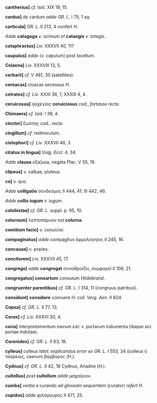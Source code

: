 **cantherius]** *cf.* Isid. XIX 19, 15.

**cardus]** *de* cardum *adde GR. L.* I 75, 1 *sq.*

**carticula]** *GR. L.* II 213, 4 confert *H.*

*Adde* **catagoga** *v.* ocimum *et* **cataegis** *v.* totegis.

**cataphractus]** *Liv.* XXXVII 40, 11?

**caupulus]** *adde* (*v.* capulum) post locellum.

**Celaena]** *Liv.* XXXVIII 13, 5.

**cerbarii]** *cf.* V 481, 30 (satellites).

**cereacas]** cloacas secessus *H.*

**cetratos]** *cf. Liv.* XXXI 36, 1; XXXIII 4, 4.

**ceruicosus]** αὐχενίας **ceruiciosus** *cod*., *fortasse recte*.

**Chimaera]** *cf.* Isid. I 39, 4.

**cinctor]** ξωστης *cod.*, *recte*.

**cingillum]** *cf.* redimiculum.

**cistophori]** *cf. Liv.* XXXVII 46, 3.

**citatus in lingua]** *Vulg. Eccl.* 4, 34.

*Adde* **clausa** cl[a]usa, negata Plac. V 55, 19.

**clipeus]** *v.* calbae, pluteus.

**co]** *v.* quo.

*Adde* **colligatio** σύνδεσμος II 444, 41; III 442, 46.

*Adde* **collis iugum** *v.* iugum.

**colobistae]** *cf. GR. L.* suppl. p. 95, 10.

**colurnum]** λεπτοπάρυον *est* **colurna**.

**comitium facio]** *v.* conuicior.

**compaginatus]** *adde* compagitus ἁρμολόγησις II 245, 16.

**concauae]** *v.* poples.

**conci­torem]** *Liv.* XXXVII 45, 17.

**congrego]** *adde* **congregat** συναθροίζει, συμφορεῖ II 109, 21.

**congregatus] consartum** consutum *Hildebrand*.

**congruenter paren­tibus]** *cf. GR. L.* I 314, 11 (congruus
patribus).

**considunt] considere** conruere *H. coll. Verg. Aen.* II 624.

**Copsa]** *cf. GR. L.* II 77, 13.

**Corax]** *cf. Liv.* XXXVI 30, 4.

**coria]** *interpretamentum merum est: v.* portarum indumenta
(*itaque scr.* portae indutae).

**Coronides]** *cf. GR. L.* II 63, 18.

**cylleus]** culleus *latet*: *expli­candus error ex GR. L.* I 553, 34
(culleus ὁ ταύρειος, caenum βόρβορος (*H.*).

**Cydnus]** *cf. GR. L.* II 42, 18 Cydnus, Ariadne (*H.*).

**cultellus]** *post* **cultellum** *adde* μαχαίριον.

**cumba]** *verba* a curando *ad glossam sequentem* (curator) *refert*
*H.*

**cupidus]** *adde* φιλάργυρος II 471, 25.
